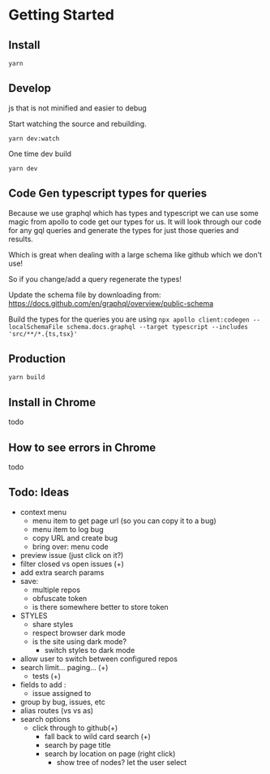 # Getting Started

## Install

`yarn`

## Develop

js that is not minified and easier to debug

Start watching the source and rebuilding.

`yarn dev:watch`

One time dev build

`yarn dev`

## Code Gen typescript types for queries

Because we use graphql which has types and typescript we can use some magic from apollo to code get our types for us. It
will look through our code for any gql queries and generate the types for just those queries and results.

Which is great when dealing with a large schema like github which we don't use!

So if you change/add a query regenerate the types!

Update the schema file by downloading from:
https://docs.github.com/en/graphql/overview/public-schema

Build the types for the queries you are using
`npx apollo client:codegen --localSchemaFile schema.docs.graphql --target typescript --includes 'src/**/*.{ts,tsx}'`

## Production

`yarn build`

## Install in Chrome

todo

## How to see errors in Chrome

todo

## Todo: Ideas

- context menu
  - menu item to get page url (so you can copy it to a bug)
  - menu item to log bug
  - copy URL and create bug
  - bring over: menu code
- preview issue  (just click on it?)
- filter closed vs open issues (+)
- add extra search params
- save:
  - multiple repos
  - obfuscate token
  - is there somewhere better to store token
- STYLES
  - share styles
  - respect browser dark mode
  - is the site using dark mode?
    - switch styles to dark mode
- allow user to switch between configured repos
- search limit... paging... (+)
  - tests (+)
- fields to add :
  * issue assigned to
- group by bug, issues, etc
- alias routes (vs vs as)
- search options
  - click through to github(+)
    - fall back to wild card search (+)
    - search by page title
    - search by location on page (right click)
      - show tree of nodes? let the user select
